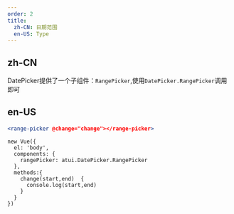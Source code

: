 ```yaml
---
order: 2
title:
  zh-CN: 日期范围
  en-US: Type
---
```


## zh-CN

DatePicker提供了一个子组件：`RangePicker`,使用`DatePicker.RangePicker`调用即可

## en-US


````jsx
<range-picker @change="change"></range-picker>
````

````vue-script
new Vue({
  el: 'body',
  components: {
    rangePicker: atui.DatePicker.RangePicker
  },
  methods:{
    change(start,end)  {
      console.log(start,end)
    }
  }
})
````
